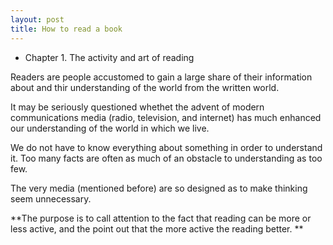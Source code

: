 ```yaml
---
layout: post
title: How to read a book
---
```


<!--more-->
 

* Chapter 1. The activity and art of reading

Readers are people accustomed to gain a large share of their information about and thir understanding of the world from the written world.

It may be seriously questioned whethet the advent of modern communications media (radio, television, and internet) has 
much enhanced our understanding of the world in which we live.

We do not have to know everything about something in order to understand it. Too many facts are often as much of an obstacle to understanding
as too few.

The very media (mentioned before) are so designed as to make thinking seem unnecessary.

**The purpose is to call attention to the fact that reading can be more or less active, and the point out that the more active the reading better. **

